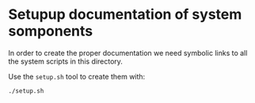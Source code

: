 # Setupup documentation of system somponents

In order to create the proper documentation we need symbolic links to all the system scripts in this directory.

Use the ``setup.sh`` tool to create them with:

```bash
./setup.sh
```
